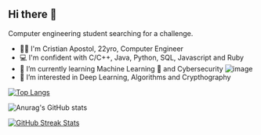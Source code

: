 ## Hi there 👋

Computer engineering student searching for a challenge.

- 👨‍💻 I'm Cristian Apostol, 22yro, Computer Engineer
- 💻 I'm confident with C/C++, Java, Python, SQL, Javascript and Ruby 
- 🌱 I’m currently learning Machine Learning 🤖 and Cybersecurity ![image](https://github.com/user-attachments/assets/d8c6678d-c677-4a78-b12c-db1b063df08d)
- 👀 I’m interested in Deep Learning, Algorithms and Crypthography

[![Top Langs](https://github-readme-stats.vercel.app/api/top-langs/?username=cristiandiiorio&langs_count=5&layout=compact&theme=dark&exclude_repo=github-readme-stats,cristiandiiorio.github.io)](https://github.com/anuraghazra/github-readme-stats)

![Anurag's GitHub stats](https://github-readme-stats.vercel.app/api?username=lapry34&show_icons=true&theme=dark)

[![GitHub Streak Stats](https://github-readme-streak-stats.herokuapp.com/?user=lapry34&theme=dark)](https://github.com/DenverCoder1/github-readme-streak-stats)

<!--
**CristianApostol2002291/CristianApostol2002291** is a ✨ _special_ ✨ repository because its `README.md` (this file) appears on your GitHub profile.

Here are some ideas to get you started:

- 🔭 I’m currently working on ...
- 🌱 I’m currently learning ...
- 👯 I’m looking to collaborate on ...
- 🤔 I’m looking for help with ...
- 💬 Ask me about ...
- 📫 How to reach me: ...
- 😄 Pronouns: ...
- ⚡ Fun fact: ...
-->
